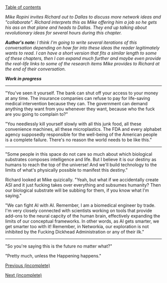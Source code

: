 [Table of contents](./README.md#table-of-contents)

*Mike Ropini invites Richard out to Dallas to discuss more network ideas and "collaborate". Richard interprets this as Mike offering him a job so he gets his ass on that plane and heads to Dallas. They end up talking about revolutionary ideas for several hours during this chapter.*

***Author's note:** I think I'm going to write several iterations of this conversation depending on how far into these ideas the reader legitimately wants to read. I can have a short version that fits a similar length to some of these chapters, then I can expand much further and maybe even provide the real-life links to some of the research items Mike provides to Richard at the end of their conversation.*

***Work in progress***

<hr />

"You've seen it yourself. The bank can shut off your access to your money at any time. The insurance companies can refuse to pay for life-saving medical intervention because they can. The government can demand anything they want from you whenever they want, because who the fuck are you going to complain to?"

"You needlessly kill yourself slowly with all this junk food, all these convenience machines, all these microplastics. The FDA and every alphabet agency supposedly responsible for the well-being of the American people is a complete failure. There's no reason the world needs to be like this."

<hr />

"Some people in this space do not care so much about which biological substrates composes intelligence and life. But I believe it is our destiny as humans to reach the top of the universe! And we'll build technology to the limits of what's physically possible to manifest this destiny."

Richard looked at Mike quizically. "Yeah, but what if we accidentally create ASI and it just fucking takes over everything and subsumes humanity? Then our biological substrate will be subbing for them, if you know what I'm saying."

"We can fight AI with AI. Remember, I am a biomedical engineer by trade. I'm very closely connected with scientists working on tools that provide add-ons to the neural capcity of the human brain, effectively expanding the limits of our conceptual frameworks. In other words, as AI gets smarter, we get smarter too with it! Remember, in Networkia, our exploration is not inhibited by the Fucking Dickhead Administration or any of their ilk."

<hr />

"So you're saying this is the future no matter what?"

"Pretty much, unless the Happening happens." <!-- The Happening refers not to the poorly-received 2008 thriller film, but to a theoretical complete breakdown of modern society, whether through a single cataclysmic event or a series of degradations and failures in the global economic and communication network. Its definition was popularized on 4chan. -->

[Previous (incomplete)](./9.initiation.md)

[Next (incomplete)](./11.dedication.md)